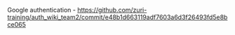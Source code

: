 Google authentication - https://github.com/zuri-training/auth_wiki_team2/commit/e48b1d663119adf7603a6d3f26493fd5e8bce065